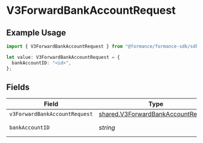 # V3ForwardBankAccountRequest

## Example Usage

```typescript
import { V3ForwardBankAccountRequest } from "@formance/formance-sdk/sdk/models/operations";

let value: V3ForwardBankAccountRequest = {
  bankAccountID: "<id>",
};
```

## Fields

| Field                                                                                           | Type                                                                                            | Required                                                                                        | Description                                                                                     |
| ----------------------------------------------------------------------------------------------- | ----------------------------------------------------------------------------------------------- | ----------------------------------------------------------------------------------------------- | ----------------------------------------------------------------------------------------------- |
| `v3ForwardBankAccountRequest`                                                                   | [shared.V3ForwardBankAccountRequest](../../../sdk/models/shared/v3forwardbankaccountrequest.md) | :heavy_minus_sign:                                                                              | N/A                                                                                             |
| `bankAccountID`                                                                                 | *string*                                                                                        | :heavy_check_mark:                                                                              | The bank account ID                                                                             |